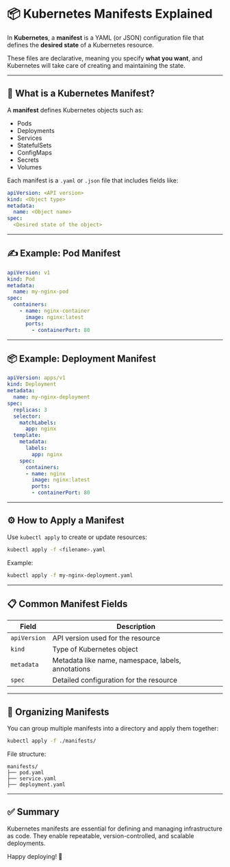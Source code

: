 # 📦 Kubernetes Manifests Explained

In **Kubernetes**, a **manifest** is a YAML (or JSON) configuration file that defines the **desired state** of a Kubernetes resource.

These files are declarative, meaning you specify **what you want**, and Kubernetes will take care of creating and maintaining the state.

---

## 🧱 What is a Kubernetes Manifest?

A **manifest** defines Kubernetes objects such as:

* Pods
* Deployments
* Services
* StatefulSets
* ConfigMaps
* Secrets
* Volumes

Each manifest is a `.yaml` or `.json` file that includes fields like:

```yaml
apiVersion: <API version>
kind: <Object type>
metadata:
  name: <Object name>
spec:
  <Desired state of the object>
```

---

## ✍️ Example: Pod Manifest

```yaml
apiVersion: v1
kind: Pod
metadata:
  name: my-nginx-pod
spec:
  containers:
    - name: nginx-container
      image: nginx:latest
      ports:
        - containerPort: 80
```

---

## 📦 Example: Deployment Manifest

```yaml
apiVersion: apps/v1
kind: Deployment
metadata:
  name: my-nginx-deployment
spec:
  replicas: 3
  selector:
    matchLabels:
      app: nginx
  template:
    metadata:
      labels:
        app: nginx
    spec:
      containers:
      - name: nginx
        image: nginx:latest
        ports:
        - containerPort: 80
```

---

## ⚙️ How to Apply a Manifest

Use `kubectl apply` to create or update resources:

```bash
kubectl apply -f <filename>.yaml
```

Example:

```bash
kubectl apply -f my-nginx-deployment.yaml
```

---

## 📋 Common Manifest Fields

| Field        | Description                                        |
| ------------ | -------------------------------------------------- |
| `apiVersion` | API version used for the resource                  |
| `kind`       | Type of Kubernetes object                          |
| `metadata`   | Metadata like name, namespace, labels, annotations |
| `spec`       | Detailed configuration for the resource            |

---

## 📁 Organizing Manifests

You can group multiple manifests into a directory and apply them together:

```bash
kubectl apply -f ./manifests/
```

File structure:

```
manifests/
├── pod.yaml
├── service.yaml
├── deployment.yaml
```

---

## ✅ Summary

Kubernetes manifests are essential for defining and managing infrastructure as code. They enable repeatable, version-controlled, and scalable deployments.

Happy deploying! 🚀
